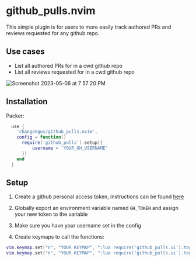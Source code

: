 # github_pulls.nvim

This simple plugin is for users to more easily track authored PRs and reviews requested for any github repo. 

## Use cases

- List all authored PRs for in a cwd github repo
- List all reviews requested for in a cwd github repo 

![Screenshot 2023-05-06 at 7 57 20 PM](https://user-images.githubusercontent.com/63685366/236651036-2112acce-15ac-4a03-a49b-9b0550c64a8e.png)

## Installation 

Packer: 
```lua
  use {
    'changangus/github_pulls.nvim',
    config = function()
      require('github_pulls').setup({
          username = 'YOUR_GH_USERNAME'
      })
    end
  }

```

## Setup

1. Create a github personal access token, instructions can be found [here](https://docs.github.com/en/authentication/keeping-your-account-and-data-secure/creating-a-personal-access-token) 

2. Globally export an environment variable named `GH_TOKEN` and assign your new token to the variable 

3. Make sure you have your username set in the config 

4. Create keymaps to call the functions: 

```lua
vim.keymap.set("n", "YOUR KEYMAP", ":lua require('github_pulls.ui').toggle_pr_menu()<CR>", { noremap = true, silent = true })
vim.keymap.set("n", "YOUR KEYMAP", ":lua require('github_pulls.ui').toggle_reviews_menu()<CR>", { noremap = true, silent = true })
```

